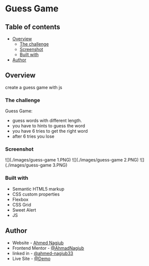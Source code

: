 # Guess Game
## Table of contents

- [Overview](#overview)
  - [The challenge](#the-challenge)
  - [Screenshot](#screenshot)
  - [Built with](#built-with)
- [Author](#author)


## Overview
create a guess game with js 
### The challenge

Guess Game:
- guess words with different length.
- you have to hints to guess the word
- you have 6 tries to get the right word
- after 6 tries you lose

### Screenshot

![](./images/guess-game 1.PNG)
![](./images/guess-game 2.PNG)
![](./images/guess-game 3.PNG)


### Built with

- Semantic HTML5 markup
- CSS custom properties
- Flexbox
- CSS Grid
- Sweet Alert
- JS
## Author

- Website - [Ahmed Nagiub](https://ahmadnagiub.github.io/portfolio/)
- Frontend Mentor - [@AhmadNagiub](https://www.frontendmentor.io/profile/AhmadNagiub)
- linked in - [@ahmed-nagiub33](https://www.linkedin.com/in/ahmed-nagiub33/)
- Live Site - [@Demo](ahmadnagiub.github.io/Guess-game/)
